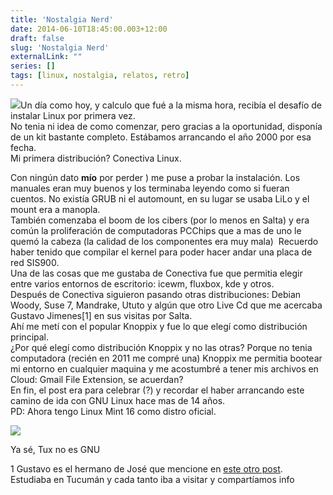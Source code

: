 ```yaml
---
title: 'Nostalgia Nerd'
date: 2014-06-10T18:45:00.003+12:00
draft: false
slug: 'Nostalgia Nerd'
externalLink: ""
series: []
tags: [linux, nostalgia, relatos, retro]
---
```


[![](http://4.bp.blogspot.com/-MuWgVMx1rqI/U5aeVaPzKwI/AAAAAAAAZIk/3zC3Z6-utvE/s1600/11082010079.jpg)](http://4.bp.blogspot.com/-MuWgVMx1rqI/U5aeVaPzKwI/AAAAAAAAZIk/3zC3Z6-utvE/s1600/11082010079.jpg)Un día como hoy, y calculo que fué a la misma hora, recibía el desafío de instalar Linux por primera vez.  
No tenia ni idea de como comenzar, pero gracias a la oportunidad, disponía de un kit bastante completo. Estábamos arrancando el año 2000 por esa fecha.  
Mi primera distribución? Conectiva Linux.  
  
  
Con ningún dato **mío** por perder ) me puse a probar la instalación. Los manuales eran muy buenos y los terminaba leyendo como si fueran cuentos. No existía GRUB ni el automount, en su lugar se usaba LiLo y el mount era a manopla.  
También comenzaba el boom de los cibers (por lo menos en Salta) y era común la proliferación de computadoras PCChips que a mas de uno le quemó la cabeza (la calidad de los componentes era muy mala)  Recuerdo haber tenido que compilar el kernel para poder hacer andar una placa de red SIS900.  
Una de las cosas que me gustaba de Conectiva fue que permitia elegir entre varios entornos de escritorio: icewm, fluxbox, kde y otros.  
Después de Conectiva siguieron pasando otras distribuciones: Debian Woody, Suse 7, Mandrake, Ututo y algún que otro Live Cd que me acercaba Gustavo Jimenes\[1\] en sus visitas por Salta.  
Ahí me metí con el popular Knoppix y fue lo que elegí como distribución principal.  
¿Por qué elegí como distribución Knoppix y no las otras? Porque no tenia computadora (recién en 2011 me compré una) Knoppix me permitia bootear mi entorno en cualquier maquina y me acostumbré a tener mis archivos en Cloud: Gmail File Extension, se acuerdan?  
En fin, el post era para celebrar (?) y recordar el haber arrancando este camino de ida con GNU Linux hace mas de 14 años.  
PD: Ahora tengo Linux Mint 16 como distro oficial.  

[![](http://4.bp.blogspot.com/-FnMyXy9ul9c/U5ak49jkU0I/AAAAAAAAZI0/74dhAMksfY8/s1600/512px-Tux.svg.png)](http://4.bp.blogspot.com/-FnMyXy9ul9c/U5ak49jkU0I/AAAAAAAAZI0/74dhAMksfY8/s1600/512px-Tux.svg.png)

Ya sé, Tux no es GNU

  
1 Gustavo es el hermano de José que mencione en [este otro post](https://blog.cristianmarquez.me/2014/01/el-desafio.html). Estudiaba en Tucumán y cada tanto iba a visitar y compartíamos info